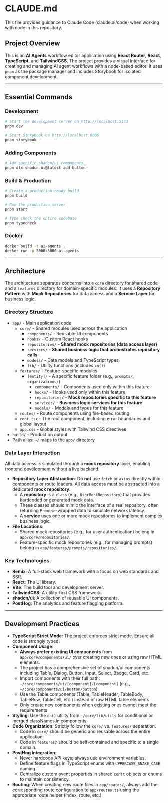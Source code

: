 # CLAUDE.md

This file provides guidance to Claude Code (claude.ai/code) when working with code in this repository.

## Project Overview

This is an **AI Agents** workflow editor application using **React Router**, **React**, **TypeScript**, and **TailwindCSS**. The project provides a visual interface for creating and managing AI agent workflows with a node-based editor. It uses `pnpm` as the package manager and includes Storybook for isolated component development.

-----

## Essential Commands

### Development

```bash
# Start the development server on http://localhost:5173
pnpm dev

# Start Storybook on http://localhost:6006
pnpm storybook
```

### Adding Components

```bash
# Add specific shadcn/ui components
pnpm dlx shadcn-ui@latest add button
```

### Build & Production

```bash
# Create a production-ready build
pnpm build

# Run the production server
pnpm start

# Type check the entire codebase
pnpm typecheck
```

### Docker

```bash
docker build -t ai-agents .
docker run -p 3000:3000 ai-agents
```

-----

## Architecture

The architecture separates concerns into a `core` directory for shared code and a `features` directory for domain-specific modules. It uses a **Repository Pattern** with **Mock Repositories** for data access and a **Service Layer** for business logic.

### Directory Structure

  - `app/` - Main application code
      - `core/` - Shared modules used across the application
          - `components/` - Reusable UI components
          - `hooks/` - Custom React hooks
          - `repositories/` - **Shared mock repositories (data access layer)**
          - `services/` - **Shared business logic that orchestrates repository calls**
          - `models/` - Data models and TypeScript types
          - `lib/` - Utility functions (includes `cn()`)
      - `features/` - Feature-specific modules
          - `[entity]/` - A specific feature folder (e.g., `prompts/`, `organizations/`)
              - `components/` - Components used only within this feature
              - `hooks/` - Hooks used only within this feature
              - `repositories/` - **Mock repositories specific to this feature**
              - `services/` - **Business logic services for this feature**
              - `models/` - Models and types for this feature
      - `routes/` - Route components using file-based routing
      - `root.tsx` - The root component, including error boundaries and global layout
      - `app.css` - Global styles with Tailwind CSS directives
  - `build/` - Production output
  - Path alias: `~/` maps to the `app/` directory

### Data Layer Interaction

All data access is simulated through a **mock repository** layer, enabling frontend development without a live backend.

  - **Repository Layer Abstraction**: Do **not** use `fetch` or `axios` directly within components or route loaders. All data access must be abstracted into a dedicated **mock repository**.
      - A **repository** is a `class` (e.g., `UserMockRepository`) that provides hardcoded or generated mock data.
      - These classes should mimic the interface of a real repository, often returning `Promise`-wrapped data to simulate network latency.
      - A **service** uses one or more mock repositories to implement complex business logic.
  - **File Locations**:
      - Shared mock repositories (e.g., for user authentication) belong in `app/core/repositories/`.
      - Feature-specific mock repositories (e.g., for managing prompts) belong in `app/features/prompts/repositories/`.

### Key Technologies

  - **Remix**: A full-stack web framework with a focus on web standards and SSR.
  - **React**: The UI library.
  - **Vite**: The build tool and development server.
  - **TailwindCSS**: A utility-first CSS framework.
  - **shadcn/ui**: A collection of reusable UI components.
  - **PostHog**: The analytics and feature flagging platform.

-----

## Development Practices

  - **TypeScript Strict Mode**: The project enforces strict mode. Ensure all code is strongly typed.
  - **Component Usage**: 
      - **Always prefer existing UI components** from `app/core/components/ui/` over creating new ones or using raw HTML elements.
      - The project has a comprehensive set of shadcn/ui components including Table, Dialog, Button, Input, Select, Badge, Card, etc.
      - Import components with their full path: `~/core/components/ui/[component]/[component]` (e.g., `~/core/components/ui/button/button`)
      - Use the Table components (Table, TableHeader, TableBody, TableRow, TableCell, etc.) instead of raw HTML table elements
      - Only create new components when existing ones cannot meet the requirements
  - **Styling**: Use the `cn()` utility from `~/core/lib/utils` for conditional or merged classNames in components.
  - **Code Organization**: Strictly follow the `core/` vs. `features/` separation.
      - Code in `core/` should be generic and reusable across the entire application.
      - Code in `features/` should be self-contained and specific to a single domain.
  - **PostHog Integration**:
      - Never hardcode API keys; always use environment variables.
      - Define feature flags in TypeScript enums with `UPPERCASE_SNAKE_CASE` naming.
      - Centralize custom event properties in shared `const` objects or enums to maintain consistency.
  - **Routing**: When creating new route files in `app/routes/`, always add the corresponding route configuration to `app/routes.ts` using the appropriate route helper (index, route, etc.)
